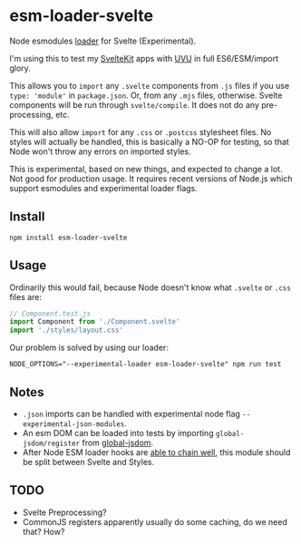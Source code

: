 # esm-loader-svelte

Node esmodules [loader][loaders] for Svelte (Experimental).

I'm using this to test my [SvelteKit][sveltekit] apps with [UVU][uvu] in
full ES6/ESM/import glory.

This allows you to `import` any `.svelte` components from `.js` files if you
use `type: 'module'` in `package.json`. Or, from any `.mjs` files, otherwise.
Svelte components will be run through `svelte/compile`. It does not do any
pre-processing, etc.

This will also allow `import` for any `.css` or `.postcss` stylesheet files.
No styles will actually be handled, this is basically a NO-OP for testing,
so that Node won't throw any errors on imported styles.

This is experimental, based on new things, and expected to change a lot. Not
good for production usage. It requires recent versions of Node.js which support
esmodules and experimental loader flags.

## Install

```shell
npm install esm-loader-svelte
```

## Usage

Ordinarily this would fail, because Node doesn't know what `.svelte`
or `.css` files are:

```js
// Component.test.js
import Component from './Component.svelte'
import './styles/layout.css'
```

Our problem is solved by using our loader:

```shell
NODE_OPTIONS="--experimental-loader esm-loader-svelte" npm run test
```

## Notes

* `.json` imports can be handled with experimental node
  flag `--experimental-json-modules`.
* An esm DOM can be loaded into tests by importing `global-jsdom/register`
  from [global-jsdom][jsdom].
* After Node ESM loader hooks are [able to chain well][chain], this module
  should be split between Svelte and Styles.

## TODO

* Svelte Preprocessing?
* CommonJS registers apparently usually do some caching, do we need that? How?

[chain]: https://www.npmjs.com/package/esm-loader-chaining-polyfill
[jsdom]: https://github.com/modosc/global-jsdom
[loaders]: https://nodejs.org/api/esm.html#esm_loaders
[register]: https://svelte.dev/docs#svelte_register
[sveltekit]: https://github.com/sveltejs/kit
[uvu]: https://github.com/lukeed/uvu

